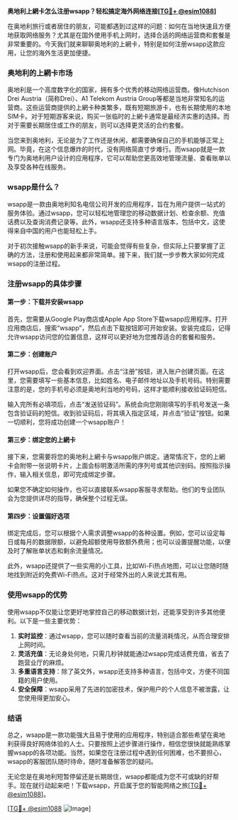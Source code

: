 **奥地利上網卡怎么注册wsapp？轻松搞定海外网络连接[[TG💪+ @esim1088](https://t.me/s/esim1088)]**

在奥地利旅行或者居住的朋友，可能都遇到过这样的问题：如何在当地快速且方便地获取网络服务？尤其是在国外使用手机上网时，选择合适的网络运营商和套餐是非常重要的。今天我们就来聊聊奥地利的上網卡，特别是如何注册wsapp这款应用，让您的海外生活更加便捷。

### 奥地利的上網卡市场

奥地利是一个高度数字化的国家，拥有多个优秀的移动网络运营商。像Hutchison Drei Austria（简称Drei）、A1 Telekom Austria Group等都是当地非常知名的运营商。这些运营商提供的上網卡种类繁多，既有短期旅游卡，也有长期使用的本地SIM卡。对于短期游客来说，购买一张临时的上網卡通常是最经济实惠的选择。而对于需要长期居住或工作的朋友，则可以选择更灵活的合约套餐。

当您来到奥地利，无论是为了工作还是休闲，都需要确保自己的手机能够正常上网。毕竟，在这个信息爆炸的时代，没有网络简直寸步难行。而wsapp就是一款专门为奥地利用户设计的应用程序，它可以帮助您更高效地管理流量、查看账单以及享受各种在线服务。

### wsapp是什么？

wsapp是一款由奥地利知名电信公司开发的应用程序，旨在为用户提供一站式的服务体验。通过wsapp，您可以轻松地管理您的移动数据计划、检查余额、充值话费以及查询消费记录等。此外，wsapp还支持多种语言版本，包括中文，这使得来自中国的用户也能轻松上手。

对于初次接触wsapp的新手来说，可能会觉得有些复杂，但实际上只要掌握了正确的方法，注册和使用起来都非常简单。接下来，我们就一步步教大家如何完成wsapp的注册过程。

### 注册wsapp的具体步骤

#### 第一步：下载并安装wsapp
首先，您需要从Google Play商店或Apple App Store下载wsapp应用程序。打开应用商店后，搜索“wsapp”，然后点击下载按钮即可开始安装。安装完成后，记得允许wsapp访问您的位置信息，这样可以更好地为您推荐适合的套餐和服务。

#### 第二步：创建账户
打开wsapp后，您会看到欢迎界面。点击“注册”按钮，进入账户创建页面。在这里，您需要填写一些基本信息，比如姓名、电子邮件地址以及手机号码。特别需要注意的是，您的手机号必须是奥地利当地的号码，这样才能顺利接收验证码短信。

输入完所有必填项后，点击“发送验证码”。系统会向您刚刚填写的手机号发送一条包含验证码的短信。收到验证码后，将其填入指定区域，并点击“验证”按钮。如果一切顺利，您将成功创建一个wsapp账户！

#### 第三步：绑定您的上網卡
接下来，您需要将您的奥地利上網卡与wsapp账户绑定。通常情况下，您的上網卡会附带一张说明卡片，上面会标明激活所需的序列号或其他识别码。按照指示操作，输入相关信息，即可完成绑定步骤。

如果您不确定如何操作，也可以直接联系wsapp客服寻求帮助。他们的专业团队会为您提供详尽的指导，确保整个过程无误。

#### 第四步：设置偏好选项
绑定完成后，您可以根据个人需求调整wsapp的各种设置。例如，您可以设定每日或每月的数据限额，以避免超额使用导致额外费用；也可以设置提醒功能，以便及时了解账单状态和剩余流量情况。

此外，wsapp还提供了一些实用的小工具，比如Wi-Fi热点地图，可以让您随时随地找到附近的免费Wi-Fi热点。这对于经常外出的人来说尤其有用。

### 使用wsapp的优势

使用wsapp不仅能让您更好地掌控自己的移动数据计划，还能享受到许多其他便利。以下是一些主要优势：

1. **实时监控**：通过wsapp，您可以随时查看当前的流量消耗情况，从而合理安排上网时间。
2. **灵活充值**：无论身处何地，只需几秒钟就能通过wsapp完成话费充值，省去了跑营业厅的麻烦。
3. **多重语言支持**：除了英文外，wsapp还支持多种语言，包括中文，方便不同国籍的用户使用。
4. **安全保障**：wsapp采用了先进的加密技术，保护用户的个人信息不被泄露，让您使用得更加安心。

### 结语

总之，wsapp是一款功能强大且易于使用的应用程序，特别适合那些希望在奥地利获得良好网络体验的人士。只要按照上述步骤进行操作，相信您很快就能熟练掌握wsapp的各项功能。当然，如果您在注册过程中遇到任何困难，也不要担心，wsapp的客服团队随时待命，随时准备解答您的疑问。

无论您是在奥地利短暂停留还是长期居住，wsapp都能成为您不可或缺的好帮手。现在就行动起来吧！下载wsapp，开启属于您的智能网络之旅[[TG💪+ @esim1088](https://t.me/s/esim1088)]。

[[TG💪+ @esim1088](https://t.me/s/esim1088) ![Image](https://i.postimg.cc/4NQfJmqS/Snipaste-2025-05-13-00-14-12.png)]